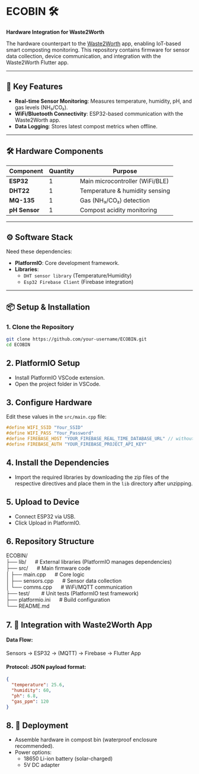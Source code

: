 # ECOBIN 🛠️  
**Hardware Integration for Waste2Worth**  

The hardware counterpart to the [Waste2Worth](https://github.com/dhirajchaurasiya/Waste2Worth) app, enabling IoT-based smart composting monitoring. This repository contains firmware for sensor data collection, device communication, and integration with the Waste2Worth Flutter app.  

---

## 🌟 **Key Features**  
- **Real-time Sensor Monitoring**: Measures temperature, humidity, pH, and gas levels (NH₃/CO₂).  
- **WiFi/Bluetooth Connectivity**: ESP32-based communication with the Waste2Worth app.  
- **Data Logging**: Stores latest compost metrics when offline.  

---

## 🛠️ **Hardware Components**  
| Component | Quantity | Purpose |  
|-----------|----------|---------|  
| **ESP32** | 1 | Main microcontroller (WiFi/BLE) |  
| **DHT22** | 1 | Temperature & humidity sensing |  
| **MQ-135** | 1 | Gas (NH₃/CO₂) detection |  
| **pH Sensor** | 1 | Compost acidity monitoring |  
 

---

## ⚙️ **Software Stack**  
Need these dependencies:
- **PlatformIO**: Core development framework.  
- **Libraries**:  
  - `DHT sensor library` (Temperature/Humidity)    
  - `Esp32 Firebase Client` (Firebase integration)  

---

## 📦 **Setup & Installation**  
### **1. Clone the Repository**  
```bash  
git clone https://github.com/your-username/ECOBIN.git  
cd ECOBIN  
```

## 2. PlatformIO Setup
- Install PlatformIO VSCode extension.
- Open the project folder in VSCode.

## 3. Configure Hardware
Edit these values in the `src/main.cpp` file:

```cpp
#define WIFI_SSID "Your_SSID"  
#define WIFI_PASS "Your_Password"  
#define FIREBASE_HOST "YOUR_FIREBASE_REAL_TIME_DATABASE_URL" // without https:// and trailing slash
#define FIREBASE_AUTH "YOUR_FIREBASE_PROJECT_API_KEY"  
```

## 4. Install the Dependencies
- Import the required libraries by downloading the zip files of the respective directives and place them in the `lib` directory after unzipping.

## 5. Upload to Device
- Connect ESP32 via USB.
- Click Upload in PlatformIO.

## 6. Repository Structure
ECOBIN/  
├── lib/  &nbsp;&nbsp;&nbsp;&nbsp;  # External libraries (PlatformIO manages dependencies)  
├── src/  &nbsp;&nbsp;&nbsp;&nbsp;  # Main firmware code  
│   ├── main.cpp  &nbsp;&nbsp;&nbsp;&nbsp;    # Core logic  
│   ├── sensors.cpp &nbsp;&nbsp;&nbsp;&nbsp;  # Sensor data collection  
│   └── comms.cpp  &nbsp;&nbsp;&nbsp;&nbsp;   # WiFi/MQTT communication  
├── test/         &nbsp;&nbsp;&nbsp;&nbsp;&nbsp;&nbsp;    # Unit tests (PlatformIO test framework)  
├── platformio.ini  &nbsp;&nbsp;&nbsp;&nbsp;  # Build configuration  
└── README.md         &nbsp;&nbsp;&nbsp;&nbsp;

## 7. 🔌 Integration with Waste2Worth App
#### Data Flow:
Sensors → ESP32 → (MQTT) → Firebase → Flutter App

#### Protocol: JSON payload format:
```json
{  
  "temperature": 25.6,  
  "humidity": 60,  
  "ph": 6.8,  
  "gas_ppm": 120  
}  
```

## 8. 🚀 Deployment
- Assemble hardware in compost bin (waterproof enclosure recommended).
- Power options:
  - 18650 Li-ion battery (solar-charged)
  - 5V DC adapter